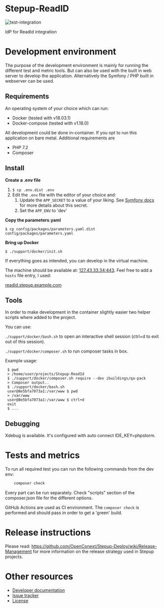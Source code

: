 Stepup-ReadID
===================

![test-integration](https://github.com/OpenConext/Stepup-ReadID/workflows/test-integration/badge.svg)

IdP for ReadId integration 

Development environment
======================

The purpose of the development environment is mainly for running the different test and metric tools. But can also be
used with the built in web server to develop the application. Alternatively the Symfony / PHP built in webserver can be 
used.

Requirements
-------------------
An operating system of your choice which can run:
- Docker (tested with v18.03.1)
- Docker-compose (tested with v1.18.0)

All development could be done in-container. If you opt to run this application on bare metal. Additional requirements are

- PHP 7.2
- Composer

Install
-------------------
**Create a .env file**
1. `$ cp .env.dist .env`
1. Edit the `.env` file with the editor of your choice and: 
    1. Update the `APP_SECRET` to a value of your liking. See [Symfony docs](https://symfony.com/doc/current/reference/configuration/framework.html#secret) for more details about this secret. 
    1. Set the `APP_ENV` to 'dev'

**Copy the parameters.yaml**

`$ cp config/packages/parameters.yaml.dist config/packages/parameters.yaml`

**Bring up Docker**

```
$ ./support/docker/init.sh
```

If everything goes as intended, you can develop in the virtual machine.

The machine should be available at: [127.43.33.34:443](https://127.43.33.34:443). Feel free to add a `hosts` file entry,
I used: 

[readid.stepup.example.com](https://readid.stepup.example.com)

Tools
------
In order to make development in the container slightly easier two helper scripts where added to the project.

You can use:

`./support/docker/bash.sh` to open an interactive shell session (ctrl+d to exit out of this session).

`./support/docker/composer.sh` to run composer tasks in box.

Example usage:

```
 $ pwd
 > /home/user/projects/Stepup-ReadId
 $ ./support/docker/composer.sh require --dev ibuildings/qa-pack
 > Composer output..
 $ ./support/docker/bash.sh
 user@8e5bfa7073a1:/var/www $ pwd
 > /var/www
 user@8e5bfa7073a1:/var/www $ ctrl+d
 exit
 $ ...
```  

Debugging
-------------------
Xdebug is available. It's configured with auto connect IDE_KEY=phpstorm. 

Tests and metrics
==================

To run all required test you can run the following commands from the dev env:

```bash 
    composer check
```

Every part can be run separately. Check "scripts" section of the composer.json file for the different options.

GitHub Actions are used as CI environment. The `composer check` is performed and should pass in order to get a 'green' build.

Release instructions
=====================

Please read: https://github.com/OpenConext/Stepup-Deploy/wiki/Release-Management for more information on the release strategy used in Stepup projects.

Other resources
======================

 - [Developer documentation](docs/index.md)
 - [Issue tracker](https://www.pivotaltracker.com/n/projects/1163646)
 - [License](LICENSE)
